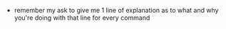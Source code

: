 - remember my ask to give me 1 line of explanation as to what and why you're doing with that line for every command